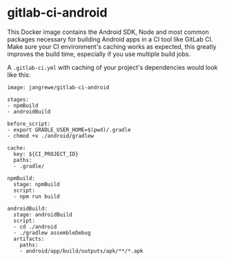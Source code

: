 # gitlab-ci-android
This Docker image contains the Android SDK, Node and most common packages necessary for building Android apps in a CI tool like GitLab CI. Make sure your CI environment's caching works as expected, this greatly improves the build time, especially if you use multiple build jobs.

A `.gitlab-ci.yml` with caching of your project's dependencies would look like this:

```
image: jangrewe/gitlab-ci-android

stages:
- npmBuild
- androidBuild

before_script:
- export GRADLE_USER_HOME=$(pwd)/.gradle
- chmod +x ./android/gradlew

cache:
  key: ${CI_PROJECT_ID}
  paths:
  - .gradle/

npmBuild:
  stage: npmBuild
  script:
  - npm run build

androidBuild:
  stage: androidBuild
  script:
  - cd ./android
  - ./gradlew assembleDebug
  artifacts:
    paths:
    - android/app/build/outputs/apk/**/*.apk
```
